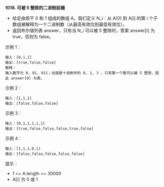 **1018. 可被 5 整除的二进制前缀**
- 给定由若干 0 和 1 组成的数组 A。我们定义 N_i：从 A[0] 到 A[i] 的第 i 个子数组被解释为一个二进制数（从最高有效位到最低有效位）。
- 返回布尔值列表 answer，只有当 N_i 可以被 5 整除时，答案 answer[i] 为 true，否则为 false。

示例 1：
```
输入：[0,1,1]
输出：[true,false,false]
解释：
输入数字为 0, 01, 011；也就是十进制中的 0, 1, 3 。只有第一个数可以被 5 整除，因此 answer[0] 为真。
```
示例 2：
```
输入：[1,1,1]
输出：[false,false,false]
```
示例 3：
```
输入：[0,1,1,1,1,1]
输出：[true,false,false,false,true,false]
```
示例 4：
```
输入：[1,1,1,0,1]
输出：[false,false,false,false,false]
```
提示：
- 1 <= A.length <= 30000
- A[i] 为 0 或 1